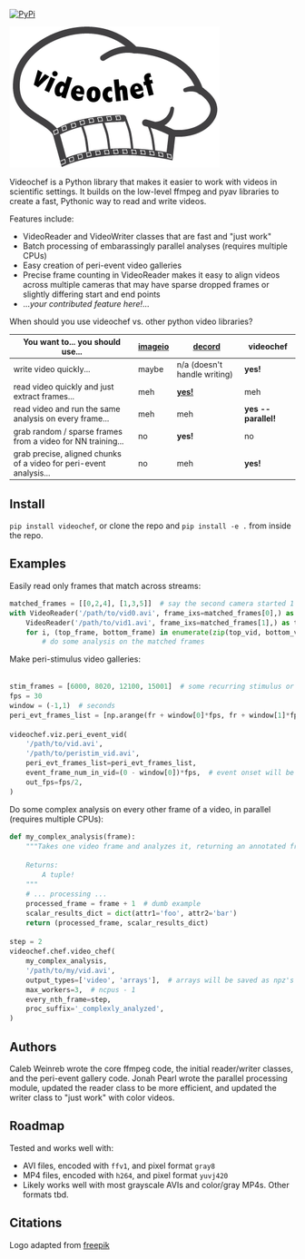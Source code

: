 [![PyPi](https://img.shields.io/pypi/v/videochef)](https://pypi.org/project/videochef/)

![Videochef logo](docs/logo.png)

Videochef is a Python library that makes it easier to work with videos in scientific settings. It builds on the low-level ffmpeg and pyav libraries to create a fast, Pythonic way to read and write videos.

Features include:
* VideoReader and VideoWriter classes that are fast and "just work"
* Batch processing of embarassingly parallel analyses (requires multiple CPUs)
* Easy creation of peri-event video galleries
* Precise frame counting in VideoReader makes it easy to align videos across multiple cameras that may have sparse dropped frames or slightly differing start and end points
* ..._your contributed feature here!_...

When should you use videochef vs. other python video libraries?

| You want to... you should use... | [imageio](https://github.com/imageio/imageio) | [decord](https://github.com/dmlc/decord) | videochef |
| ---          | ---     | ---    | ---       |
write video quickly... | maybe | n/a (doesn't handle writing) | **yes!**
read video quickly and just extract frames... | meh | [**yes!**](https://medium.com/@haydenfaulkner/extracting-frames-fast-from-a-video-using-opencv-and-python-73b9b7dc9661) | meh
read video and run the same analysis on every frame... | meh | meh | **yes -- parallel!**
grab random / sparse frames from a video for NN training... | no | **yes!** | no
grab precise, aligned chunks of a video for peri-event analysis... | no | meh | **yes!**

## Install
`pip install videochef`, or clone the repo and `pip install -e .` from inside the repo.

## Examples

Easily read only frames that match across streams:

```python
matched_frames = [[0,2,4], [1,3,5]]  # say the second camera started 1 frame early, and each camera dropped a frame.
with VideoReader('/path/to/vid0.avi', frame_ixs=matched_frames[0],) as bottom_vid, \
    VideoReader('/path/to/vid1.avi', frame_ixs=matched_frames[1],) as top_vid:
    for i, (top_frame, bottom_frame) in enumerate(zip(top_vid, bottom_vid)):
        # do some analysis on the matched frames
```

Make peri-stimulus video galleries:
```python

stim_frames = [6000, 8020, 12100, 15001]  # some recurring stimulus or event
fps = 30
window = (-1,1)  # seconds
peri_evt_frames_list = [np.arange(fr + window[0]*fps, fr + window[1]*fps) for fr in stim_frames]

videochef.viz.peri_event_vid(
    '/path/to/vid.avi',
    '/path/to/peristim_vid.avi',
    peri_evt_frames_list=peri_evt_frames_list,
    event_frame_num_in_vid=(0 - window[0])*fps,  # event onset will be marked in the corner
    out_fps=fps/2,
)

```

Do some complex analysis on every other frame of a video, in parallel (requires multiple CPUs):
```python
def my_complex_analysis(frame):
    """Takes one video frame and analyzes it, returning an annotated frame and some scalars.

    Returns:
        A tuple!
    """
    # ... processing ...
    processed_frame = frame + 1  # dumb example
    scalar_results_dict = dict(attr1='foo', attr2='bar')
    return (processed_frame, scalar_results_dict)

step = 2
videochef.chef.video_chef(
    my_complex_analysis,
    '/path/to/my/vid.avi',
    output_types=['video', 'arrays'],  # arrays will be saved as npz's
    max_workers=3,  # ncpus - 1
    every_nth_frame=step,
    proc_suffix='_complexly_analyzed',
)

```



## Authors
Caleb Weinreb wrote the core ffmpeg code, the initial reader/writer classes, and the peri-event gallery code. Jonah Pearl wrote the parallel processing module, updated the reader class to be more efficient, and updated the writer class to "just work" with color videos. 

## Roadmap
Tested and works well with:
* AVI files, encoded with `ffv1`, and pixel format `gray8`
* MP4 files, encoded with `h264`, and pixel format `yuvj420`
* Likely works well with most grayscale AVIs and color/gray MP4s. Other formats tbd.

## Citations
Logo adapted from [freepik](https://www.freepik.com/free-vector/collection-hand-drawn-chef-hats_1118072.htm#query=chef%20hat&position=8&from_view=search&track=ais)
